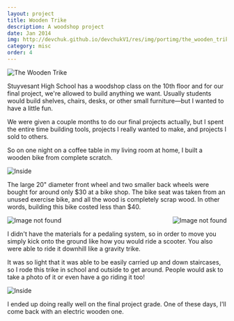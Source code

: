 ```yaml
---
layout: project
title: Wooden Trike
description: A woodshop project
date: Jan 2014
img: http://devchuk.github.io/devchukV1/res/img/portimg/the_wooden_trike/portimg.jpg
category: misc
order: 4
---
```


![The Wooden Trike](http://devchuk.github.io/devchukV1/res/img/portimg/the_wooden_trike/portimg.jpg)

Stuyvesant High School has a woodshop class on the 10th floor and for our final project, we're allowed to build anything we want. Usually students would build shelves, chairs, desks, or other small furniture&mdash;but I wanted to have a little fun.

We were given a couple months to do our final projects actually, but I spent the entire time building tools, projects I really wanted to make, and projects I sold to others.

So on one night on a coffee table in my living room at home, I built a wooden bike from complete scratch.

![Inside](http://devchuk.github.io/devchukV1/res/img/portimg/the_wooden_trike/inside.jpg)

The large 20" diameter front wheel and two smaller back wheels were bought for around only $30 at a bike shop. The bike seat was taken from an unused exercise bike, and all the wood is completely scrap wood. In other words, building this bike costed less than $40. 

<img class="himg" src="http://devchuk.github.io/devchukV1/res/img/portimg/the_wooden_trike/penn.jpg" alt="Image not found">
<img class="himg" src="http://devchuk.github.io/devchukV1/res/img/portimg/the_wooden_trike/bridge.jpg" alt="Image not found" style="float: right">

I didn't have the materials for a pedaling system, so in order to move you simply kick onto the ground like how you would ride a scooter. You also were able to ride it downhill like a gravity trike. 

It was so light that it was able to be easily carried up and down staircases, so I rode this trike in school and outside to get around. People would ask to take a photo of it or even have a go riding it too!

![Inside](http://devchuk.github.io/devchukV1/res/img/portimg/the_wooden_trike/prof.jpg)

I ended up doing really well on the final project grade. One of these days, I'll come back with an electric wooden one.